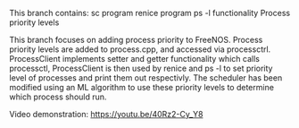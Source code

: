 This branch contains:
sc program
renice program
ps -l functionality
Process priority levels

This branch focuses on adding process priority to FreeNOS. Process priority levels are added to process.cpp, and accessed via processctrl. ProcessClient implements setter and getter functionality which calls processctl, ProcessClient is then used by renice and ps -l to set priority level of processes and print them out respectivly. The scheduler has been modified using an ML algorithm to use these priority levels to determine which process should run.

Video demonstration: https://youtu.be/40Rz2-Cy_Y8
